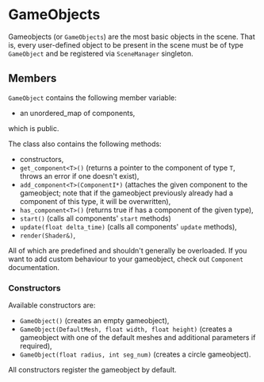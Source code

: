 # GameObjects

Gameobjects (or `GameObjects`) are the most basic
objects in the scene. That is, every user-defined
object to be present in the scene must be of type `GameObject` and be registered via `SceneManager` singleton.

## Members

`GameObject` contains the following member variable:
- an unordered_map of components,

which is public.

The class also contains the following methods:
- constructors,
- `get_component<T>()` (returns a pointer to the component of type `T`, throws an error if one doesn't exist),
- `add_component<T>(ComponentI*)` (attaches the given component to the gameobject; note that if the gameobject previously already had a component of this type, it will be overwritten),
- `has_component<T>()` (returns true if has a component of the given type),
- `start()` (calls all components' `start` methods)
- `update(float delta_time)` (calls all components' `update` methods),
- `render(Shader&)`,

All of which are predefined and shouldn't generally be overloaded. If you want to add custom behaviour to your gameobject, check out `Component` documentation.

### Constructors

Available constructors are:
- `GameObject()` (creates an empty gameobject),
- `GameObject(DefaultMesh, float width, float height)` (creates a gameobject with one of the default meshes and additional parameters if required),
- `GameObject(float radius, int seg_num)` (creates a circle gameobject).

All constructors register the gameobject by default.
